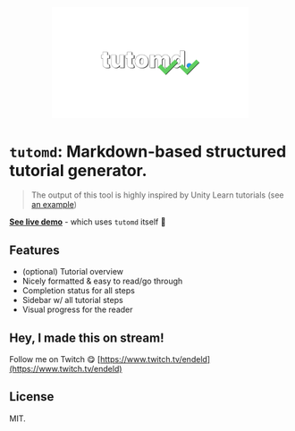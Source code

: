 <div align="center">
<img src="https://github.com/endel/tutomd/blob/master/logo.png?raw=1" width="70%" alt="tutomd" />
</div>

# `tutomd`: Markdown-based structured tutorial generator.

> The output of this tool is highly inspired by Unity Learn tutorials (see [an example](https://learn.unity.com/project/introduction-to-visual-scripting?uv=2021.1))

**[See live demo](https://endel.dev/tutomd/)** - which uses `tutomd` itself 🐶

## Features

- (optional) Tutorial overview
- Nicely formatted & easy to read/go through
- Completion status for all steps
- Sidebar w/ all tutorial steps
- Visual progress for the reader

## Hey, I made this on stream!

Follow me on Twitch 😋 [https://www.twitch.tv/endeld](https://www.twitch.tv/endeld)

## License

MIT.
